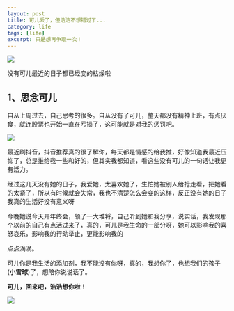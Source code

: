 ```yaml
---
layout: post
title: 可儿丢了，但浩浩不想错过了...
category: life
tags: [life]
excerpt: 只是想再争取一次！
---
```


![](http://www.chenghaosir.com/assets/images/2020/it/boss/boss01.jpg) 

没有可儿最近的日子都已经变的枯燥啦

## 1、思念可儿

自从上周过去，自己思考的很多。自从没有了可儿，整天都没有精神上班，有点厌食，就连股票也开始一直在亏损了，这可能就是对我的惩罚吧。

![](http://www.chenghaosir.com/assets/images/2020/it/boss/boss02.jpg) 

最近刷抖音，抖音推荐真的很了解你，每天都是情感的给我推，好像知道我最近压抑了，总是推给我一些和好的，但其实我都知道，看这些没有可儿的一句话让我更有活力。

经过这几天没有她的日子，我爱她，太喜欢她了，生怕她被别人给抢走看，把她看的太紧了，所以有时候就会失常，我也不清楚怎么会变的这样，反正没有她的日子我真的生活好没有意义呀

今晚她说今天开年终会，领了一大堆将，自己听到她和我分享，说实话，我发现那个以前的自己有点活过来了，真的，可儿是我生命的一部分呀，她可以影响我的喜怒哀乐，影响我的行动举止，更能影响我的

点点滴滴。

可儿你是我生活的添加剂，我不能没有你呀，真的，我想你了，也想我们的孩子(**小雪球**)了，想陪你说说话了。

**可儿，回来吧，浩浩想你啦！**

![](http://www.chenghaosir.com/assets/images/2020/it/boss/boss03.jpg) 
